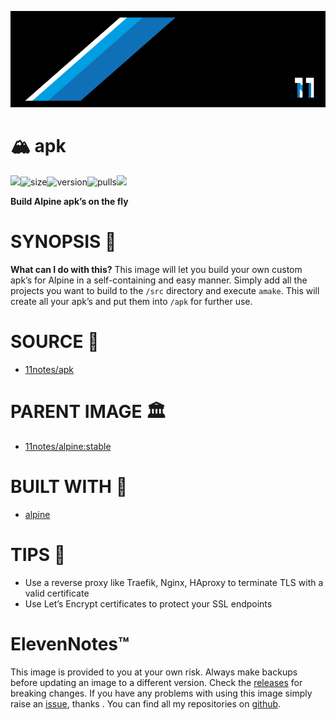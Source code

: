 ![Banner](https://github.com/11notes/defaults/blob/main/static/img/banner.png?raw=true)

# 🏔️ apk
[<img src="https://img.shields.io/badge/github-source-blue?logo=github&color=040308">](https://github.com/11notes/docker-apk)![size](https://img.shields.io/docker/image-size/11notes/apk/stable?color=0eb305)![version](https://img.shields.io/docker/v/11notes/apk/stable?color=eb7a09)![pulls](https://img.shields.io/docker/pulls/11notes/apk?color=2b75d6)[<img src="https://img.shields.io/github/issues/11notes/docker-apk?color=7842f5">](https://github.com/11notes/docker-apk/issues)

**Build Alpine apk’s on the fly**

# SYNOPSIS 📖
**What can I do with this?** This image will let you build your own custom apk’s for Alpine in a self-containing and easy manner. Simply add all the projects you want to build to the ```/src``` directory and execute ```amake```. This will create all your apk’s and put them into ```/apk``` for further use.

# SOURCE 💾
* [11notes/apk](https://github.com/11notes/docker-apk)

# PARENT IMAGE 🏛️
* [11notes/alpine:stable](https://hub.docker.com/r/11notes/alpine)

# BUILT WITH 🧰
* [alpine](https://alpinelinux.org)

# TIPS 📌
* Use a reverse proxy like Traefik, Nginx, HAproxy to terminate TLS with a valid certificate
* Use Let’s Encrypt certificates to protect your SSL endpoints

# ElevenNotes™️
This image is provided to you at your own risk. Always make backups before updating an image to a different version. Check the [releases](https://github.com/11notes/docker-apk/releases) for breaking changes. If you have any problems with using this image simply raise an [issue](https://github.com/11notes/docker-apk/issues), thanks . You can find all my repositories on [github](https://github.com/11notes?tab=repositories).